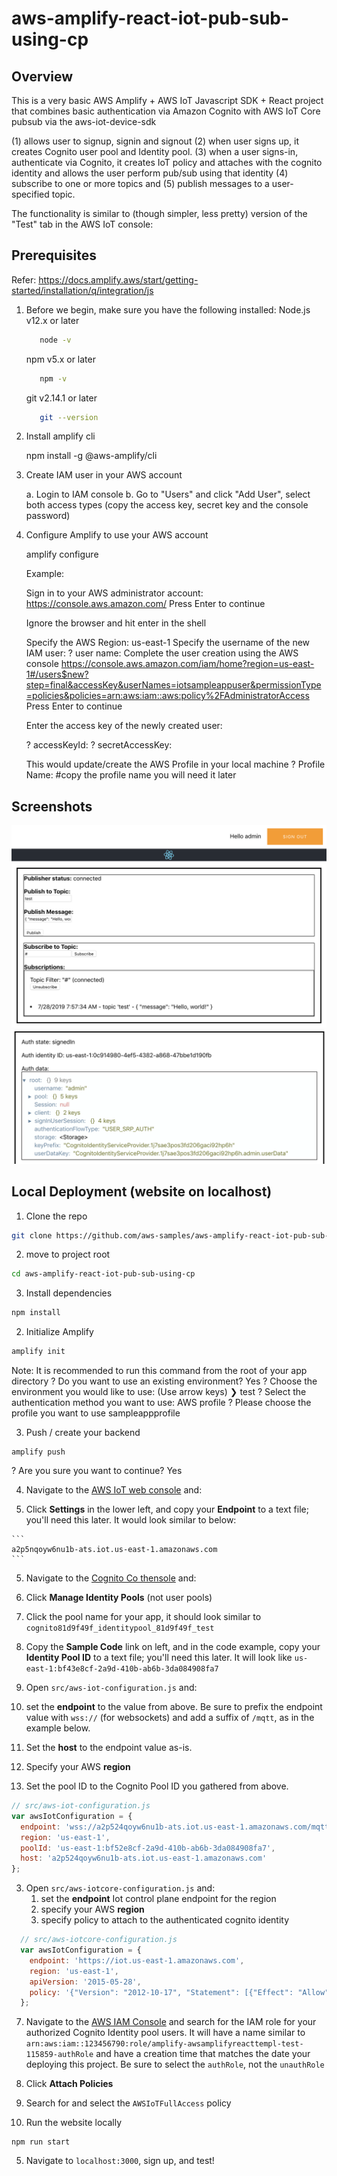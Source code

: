 # aws-amplify-react-iot-pub-sub-using-cp

## Overview

This is a very basic AWS Amplify + AWS IoT Javascript SDK + React project that combines basic authentication via Amazon Cognito with AWS IoT Core pubsub via the aws-iot-device-sdk

(1) allows user to signup, signin and signout
(2) when user signs up, it creates Cognito user pool and Identity pool.
(3) when a user signs-in, authenticate via Cognito, it creates IoT policy and attaches with the cognito identity and allows the user perform pub/sub using that identity
(4) subscribe to one or more topics and 
(5) publish messages to a user-specified topic. 

The functionality is similar to (though simpler, less pretty) version of the "Test" tab in the AWS IoT console:
 
## Prerequisites

Refer: https://docs.amplify.aws/start/getting-started/installation/q/integration/js

1. Before we begin, make sure you have the following installed:
   Node.js v12.x or later

      ```sh
         node -v
      ```
   npm v5.x or later

      ```sh
         npm -v
      ```
   git v2.14.1 or later

      ```sh
         git --version
      ```

2. Install amplify cli
    
   npm install -g @aws-amplify/cli
   
3. Create IAM user in your AWS account

   a. Login to IAM console
   b. Go to "Users" and click "Add User", select both access types (copy the access key, secret key and the console password)

4. Configure Amplify to use your AWS account

   amplify configure
   
   Example:
   
   Sign in to your AWS administrator account:
   https://console.aws.amazon.com/
   Press Enter to continue
   
   Ignore the browser and hit enter in the shell
   
   Specify the AWS Region: us-east-1
   Specify the username of the new IAM user:
   ? user name:  <iam user your created above>
   Complete the user creation using the AWS console
   https://console.aws.amazon.com/iam/home?region=us-east-1#/users$new?step=final&accessKey&userNames=iotsampleappuser&permissionType=policies&policies=arn:aws:iam::aws:policy%2FAdministratorAccess
   Press Enter to continue
   
   Enter the access key of the newly created user:
   
   ? accessKeyId:  <enter access key copied from above step>
   ? secretAccessKey:  <enter secret key copied from above step>
   
   This would update/create the AWS Profile in your local machine
   ? Profile Name:  <profile name> #copy the profile name you will need it later

 
## Screenshots

![alt text](./images/demo1.png)
![alt text](./images/demo2.png)

##  Local Deployment (website on localhost)

1. Clone the repo

  ```sh
  git clone https://github.com/aws-samples/aws-amplify-react-iot-pub-sub-using-cp
  ```

2. move to project root

  ```sh
  cd aws-amplify-react-iot-pub-sub-using-cp
  ```

3. Install dependencies

```sh
npm install
```

2. Initialize Amplify

  ```sh
  amplify init
  ```

Note: It is recommended to run this command from the root of your app directory
? Do you want to use an existing environment? Yes
? Choose the environment you would like to use: (Use arrow keys)
❯ test
? Select the authentication method you want to use: AWS profile
? Please choose the profile you want to use sampleappprofile

3. Push / create your backend

  ```
  amplify push
  ```

? Are you sure you want to continue? Yes

4. Navigate to the [AWS IoT web console](https://console.aws.amazon.com/iot/home?) and:

  1. Click **Settings** in the lower left, and copy your **Endpoint** to a text file; you'll need this later. It would look similar to below:

    ```
    a2p5nqoyw6nu1b-ats.iot.us-east-1.amazonaws.com
    ```

5. Navigate to the [Cognito Co thensole](https://console.aws.amazon.com/cognito/home?) and:

  1. Click **Manage Identity Pools** (not user pools)
  2. Click the pool name for your app, it should look similar to `cognito81d9f49f_identitypool_81d9f49f_test`
  3. Copy the **Sample Code** link on left, and in the code example, copy your **Identity Pool ID** to a text file; you'll need this later. It will look like `us-east-1:bf43e8cf-2a9d-410b-ab6b-3da084908fa7`

2. Open `src/aws-iot-configuration.js` and:

  1. set the **endpoint** to the value from above. Be sure to prefix the endpoint value with `wss://` (for websockets) and add a suffix of `/mqtt`, as in the example below. 
  
  2. Set the **host** to the endpoint value as-is.
  
  3. Specify your AWS **region**

  4. Set the pool ID to the Cognito Pool ID you gathered from above. 

  ```js
  // src/aws-iot-configuration.js
  var awsIotConfiguration = {
    endpoint: 'wss://a2p524qoyw6nu1b-ats.iot.us-east-1.amazonaws.com/mqtt', 
    region: 'us-east-1',
    poolId: 'us-east-1:bf52e8cf-2a9d-410b-ab6b-3da084908fa7',
    host: 'a2p524qoyw6nu1b-ats.iot.us-east-1.amazonaws.com'
  };
  ```

3. Open `src/aws-iotcore-configuration.js` and:
    1. set the **endpoint** Iot control plane endpoint for the region
    2. specify your AWS **region**
    3. specify policy to attach to the authenticated cognito identity

```js
  // src/aws-iotcore-configuration.js
  var awsIotConfiguration = {
    endpoint: 'https://iot.us-east-1.amazonaws.com',
    region: 'us-east-1',
    apiVersion: '2015-05-28',
    policy: '{"Version": "2012-10-17", "Statement": [{"Effect": "Allow", "Action": [ "iot:Subscribe" ], "Resource": ["arn:aws:iot:us-east-1:123456789012:topicfilter/*"]},{"Effect": "Allow","Action": [ "iot:Connect" ],"Resource": ["arn:aws:iot:us-east-1:123456789012:client/*"] },{"Effect": "Allow","Action": [ "iot:Publish","iot:Receive" ],"Resource": ["arn:aws:iot:us-east-1:123456789012:topic/*"]}]}'
  };
  ```
    
7. Navigate to the [AWS IAM Console](https://console.aws.amazon.com/iam/home?#/roles) and search for the IAM role for your authorized Cognito Identity pool users. 
It will have a name similar to `arn:aws:iam::123456790:role/amplify-awsamplifyreacttempl-test-115859-authRole` and have a creation time that matches the date your deploying this project. Be sure to select the `authRole`, not the `unauthRole`

  1. Click **Attach Policies**
  2. Search for and select the `AWSIoTFullAccess` policy

4. Run the website locally

  ```
  npm run start
  ```

5. Navigate to `localhost:3000`, sign up, and test!
